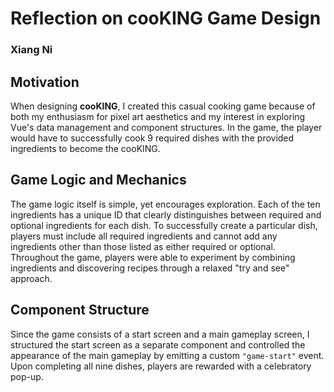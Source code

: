 # Reflection on cooKING Game Design
### Xiang Ni

## Motivation
When designing **cooKING**, I created this casual cooking game because of both my enthusiasm for pixel art aesthetics and my interest in exploring Vue's data management and component structures. In the game, the player would have to successfully cook 9 required dishes with the provided ingredients to become the cooKING.

## Game Logic and Mechanics
The game logic itself is simple, yet encourages exploration. Each of the ten ingredients has a unique ID that clearly distinguishes between required and optional ingredients for each dish. To successfully create a particular dish, players must include all required ingredients and cannot add any ingredients other than those listed as either required or optional. Throughout the game, players were able to experiment by combining ingredients and discovering recipes through a relaxed "try and see" approach.

## Component Structure
Since the game consists of a start screen and a main gameplay screen, I structured the start screen as a separate component and controlled the appearance of the main gameplay by emitting a custom `"game-start"` event. Upon completing all nine dishes, players are rewarded with a celebratory pop-up.
